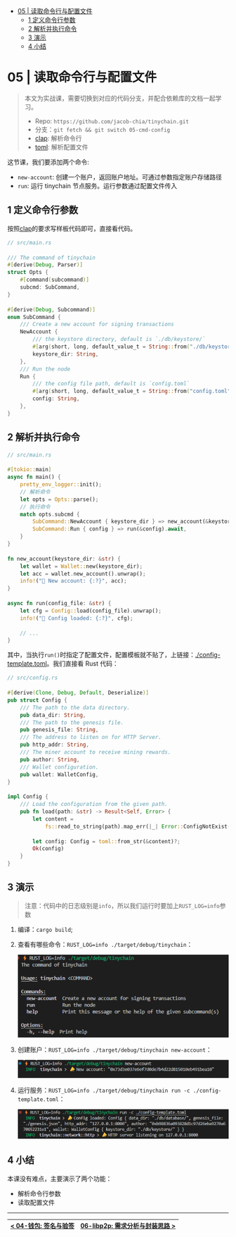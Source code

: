 - [05 | 读取命令行与配置文件](#05--读取命令行与配置文件)
  - [1 定义命令行参数](#1-定义命令行参数)
  - [2 解析并执行命令](#2-解析并执行命令)
  - [3 演示](#3-演示)
  - [4 小结](#4-小结)

# 05 | 读取命令行与配置文件

> 本文为实战课，需要切换到对应的代码分支，并配合依赖库的文档一起学习。
>
> - Repo: `https://github.com/jacob-chia/tinychain.git`
> - 分支：`git fetch && git switch 05-cmd-config`
> - [clap](https://docs.rs/clap/latest/clap/): 解析命令行
> - [toml](https://docs.rs/toml/latest/toml/): 解析配置文件

这节课，我们要添加两个命令:

- `new-account`: 创建一个账户，返回账户地址。可通过参数指定账户存储路径
- `run`: 运行 tinychain 节点服务。运行参数通过配置文件传入

## 1 定义命令行参数

按照[clap](https://docs.rs/clap/latest/clap/)的要求写样板代码即可，直接看代码。

```rs
// src/main.rs

/// The command of tinychain
#[derive(Debug, Parser)]
struct Opts {
    #[command(subcommand)]
    subcmd: SubCommand,
}

#[derive(Debug, Subcommand)]
enum SubCommand {
    /// Create a new account for signing transactions
    NewAccount {
        /// the keystore directory, default is `./db/keystore/`
        #[arg(short, long, default_value_t = String::from("./db/keystore/"))]
        keystore_dir: String,
    },
    /// Run the node
    Run {
        /// the config file path, default is `config.toml`
        #[arg(short, long, default_value_t = String::from("config.toml"))]
        config: String,
    },
}
```

## 2 解析并执行命令

```rs
// src/main.rs

#[tokio::main]
async fn main() {
    pretty_env_logger::init();
    // 解析命令
    let opts = Opts::parse();
    // 执行命令
    match opts.subcmd {
        SubCommand::NewAccount { keystore_dir } => new_account(&keystore_dir),
        SubCommand::Run { config } => run(&config).await,
    }
}

fn new_account(keystore_dir: &str) {
    let wallet = Wallet::new(keystore_dir);
    let acc = wallet.new_account().unwrap();
    info!("📣 New account: {:?}", acc);
}

async fn run(config_file: &str) {
    let cfg = Config::load(config_file).unwrap();
    info!("📣 Config loaded: {:?}", cfg);

    // ...
}
```

其中，当执行`run()`时指定了配置文件，配置模板就不贴了，上链接：[./config-template.toml](../../config-template.toml)。我们直接看 Rust 代码：

```rs
// src/config.rs

#[derive(Clone, Debug, Default, Deserialize)]
pub struct Config {
    /// The path to the data directory.
    pub data_dir: String,
    /// The path to the genesis file.
    pub genesis_file: String,
    /// The address to listen on for HTTP Server.
    pub http_addr: String,
    /// The miner account to receive mining rewards.
    pub author: String,
    /// Wallet configuration.
    pub wallet: WalletConfig,
}

impl Config {
    /// Load the configuration from the given path.
    pub fn load(path: &str) -> Result<Self, Error> {
        let content =
            fs::read_to_string(path).map_err(|_| Error::ConfigNotExist(path.to_string()))?;

        let config: Config = toml::from_str(&content)?;
        Ok(config)
    }
}
```

## 3 演示

> 注意：代码中的日志级别是`info`，所以我们运行时要加上`RUST_LOG=info`参数

1. 编译：`cargo build`;
2. 查看有哪些命令：`RUST_LOG=info ./target/debug/tinychain`：

   ![](../img/05-cmd-help.png)

3. 创建账户：`RUST_LOG=info ./target/debug/tinychain new-account`：

   ![](../img/05-cmd-new-account.png)

4. 运行服务：`RUST_LOG=info ./target/debug/tinychain run -c ./config-template.toml`：

   ![](../img/05-cmd-run.png)

## 4 小结

本课没有难点，主要演示了两个功能：

- 解析命令行参数
- 读取配置文件

---

| [< 04-钱包: 签名与验签](./04-wallet.md) | [06-libp2p: 需求分析与封装思路 >](./06-libp2p.md) |
| --------------------------------------- | ------------------------------------------------- |
